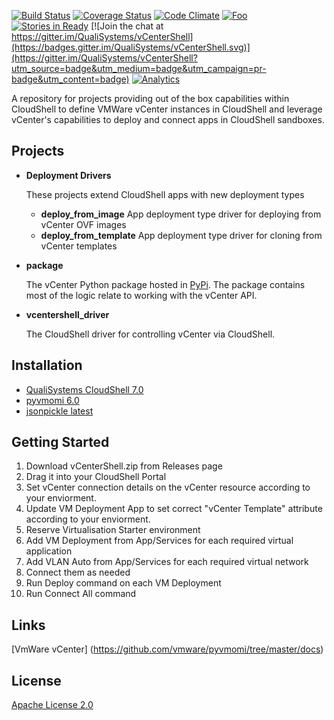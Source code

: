 [![Build Status](https://travis-ci.org/QualiSystems/vCenterShell.svg?branch=master)](https://travis-ci.org/QualiSystems/vCenterShell) [![Coverage Status](https://coveralls.io/repos/QualiSystems/vCenterShell/badge.svg?branch=develop&service=github)](https://coveralls.io/github/QualiSystems/vCenterShell?branch=develop) [![Code Climate](https://codeclimate.com/github/QualiSystems/vCenterShell/badges/gpa.svg)](https://codeclimate.com/github/QualiSystems/vCenterShell) [ ![Foo](https://qualisystems.getbadges.io/shield/company/qualisystems) ](https://getbadges.io) [![Stories in Ready](https://badge.waffle.io/QualiSystems/vCenterShell.svg?label=ready&title=Ready)](http://waffle.io/QualiSystems/vCenterShell) [![Join the chat at https://gitter.im/QualiSystems/vCenterShell](https://badges.gitter.im/QualiSystems/vCenterShell.svg)](https://gitter.im/QualiSystems/vCenterShell?utm_source=badge&utm_medium=badge&utm_campaign=pr-badge&utm_content=badge) [![Analytics](https://ga-beacon.appspot.com/UA-72194260-1/QualiSystems/vCenterShell)](https://github.com/QualiSystems/vCenterShell/)


A repository for projects providing out of the box capabilities within CloudShell to define VMWare vCenter instances in CloudShell and leverage vCenter's capabilities to deploy and connect apps in CloudShell sandboxes.

## Projects
* **Deployment Drivers**

    These projects extend CloudShell apps with new deployment types
    * **deploy_from_image**
    App deployment type driver for deploying from vCenter OVF images
    * **deploy_from_template**
    App deployment type driver for cloning from vCenter templates


* **package**

    The vCenter Python package hosted in [PyPi](https://pypi.python.org/). The package contains most of the logic relate
    to working with the vCenter API.

* **vcentershell_driver**

    The CloudShell driver for controlling vCenter via CloudShell.

## Installation
* [QualiSystems CloudShell 7.0](http://www.qualisystems.com/products/cloudshell/cloudshell-overview/)
* [pyvmomi 6.0](https://github.com/vmware/pyvmomi)
* [jsonpickle latest](https://jsonpickle.github.io/)


## Getting Started

1. Download vCenterShell.zip from Releases page
2. Drag it into your CloudShell Portal
3. Set vCenter connection details on the vCenter resource according to your enviorment.
4. Update VM Deployment App to set correct "vCenter Template" attribute according to your enviorment.
4. Reserve Virtualisation Starter environment
5. Add VM Deployment from App/Services for each required virtual application
6. Add VLAN Auto from App/Services for each required virtual network
7. Connect them as needed
8. Run Deploy command on each VM Deployment
9. Run Connect All command

## Links
[VmWare vCenter] (https://github.com/vmware/pyvmomi/tree/master/docs)

## License
[Apache License 2.0](https://github.com/QualiSystems/vCenterShell/blob/master/LICENSE)

